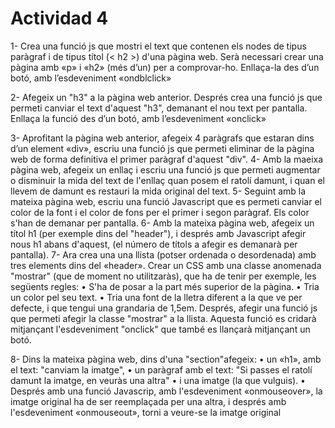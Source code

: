 # Actividad 4

1- Crea una funció js que mostri el text que contenen els nodes de tipus paràgraf i de tipus títol
(< h2 >) d'una pàgina web. Serà necessari crear una pàgina amb «p» i «h2» (més d’un) per a
comprovar-ho. Enllaça-la des d’un botó, amb l’esdeveniment «ondblclick»

2- Afegeix un "h3" a la pàgina web anterior. Després crea una funció js que permeti canviar el text
d'aquest "h3", demanant el nou text per pantalla. Enllaça la funció des d’un botó, amb
l’esdeveniment «onclick»

3- Aprofitant la pàgina web anterior, afegeix 4 paràgrafs que estaran dins d’un element «div»,
escriu una funció js que permeti eliminar de la pàgina web de forma definitiva el primer paràgraf
d'aquest "div".
4- Amb la maeixa pàgina web, afegeix un enllaç i escriu una funció js que permeti augmentar o
disminuir la mida del text de l'enllaç quan posem el ratolí damunt, i quan el llevem de damunt es
restauri la mida original del text.
5- Seguint amb la mateixa pàgina web, escriu una funció Javascript que es permeti canviar el
color de la font i el color de fons per el primer i segon paràgraf. Els color s'han de demanar per
pantalla.
6- Amb la mateixa pàgina web, afegeix un títol h1 (per exemple dins del "header"), i després amb
Javascript afegir nous h1 abans d'aquest, (el número de títols a afegir es demanarà per pantalla).
7- Ara crea una una llista (potser ordenada o desordenada) amb tres elements dins del «header».
Crear un CSS amb una classe anomenada "mostrar" (que de moment no utilitzaràs), que ha de
tenir per exemple, les següents regles:
• S'ha de posar a la part més superior de la pàgina.
• Tria un color pel seu text.
• Tria una font de la lletra diferent a la que ve per defecte, i que tengui una grandaria de
1,5em.
Després, afegir una funció js que permeti afegir la classe "mostrar" a la llista. Aquesta funció es
cridarà mitjançant l'esdeveniment "onclick" que també es llançarà mitjançant un botó.

8- Dins la mateixa pàgina web, dins d'una "section"afegeix:
• un «h1», amb el text: "canviam la imatge",
• un paràgraf amb el text: "Si passes el ratolí damunt la imatge, en veuràs una altra"
• i una imatge (la que vulguis).
• Després amb una funció Javascrip, amb l'esdeveniment «onmouseover», la imatge original
ha de ser reemplaçada per una altra, i després amb l'esdeveniment «onmouseout», torni a
veure-se la imatge original
